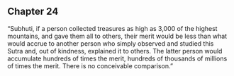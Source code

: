 ## Chapter 24
“Subhuti, if a person collected treasures as high as 3,000 of the highest mountains, and gave them all to others, their merit would be less than what would accrue to another person who simply observed and studied this Sutra and, out of kindness, explained it to others. The latter person would accumulate hundreds of times the merit, hundreds of thousands of millions of times the merit. There is no conceivable comparison.”